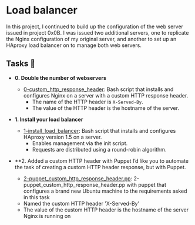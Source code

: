 # Load balancer

In this project, I continued to build up the configuration of the web server
issued in project 0x0B. I was issued two additional servers, one to replicate
the Nginx configuration of my original server, and another to set up an HAproxy
load balancer on to manage both web servers.

## Tasks :page_with_curl:

* **0. Double the number of webservers**
  * [0-custom_http_response_header](./0-custom_http_response-header): Bash
  script that installs and configures Nginx on a server with a custom HTTP
  response header.
    * The name of the HTTP header is `X-Served-By`.
    * The value of the HTTP header is the hostname of the server.

* **1. Install your load balancer**
  * [1-install_load_balancer](./1-install_load_balancer): Bash script that
  installs and configures HAproxy version 1.5 on a server.
    * Enables management via the init script.
    * Requests are distributed using a round-robin algorithm.

* **2. Added a custom HTTP header with Puppet
  I’d like you to automate the task of creating a custom HTTP header response, but with Puppet.
  * [2-puppet_custom_http_response_header.pp](./2-puppet_custom_http_response_header.pp): 2-puppet_custom_http_response_header.pp with puppet that configures a brand new Ubuntu machine to the requirements asked in this task
  * Named the custom HTTP header 'X-Served-By'
  * The value of the custom HTTP header is the hostname of the server Nginx is running on
